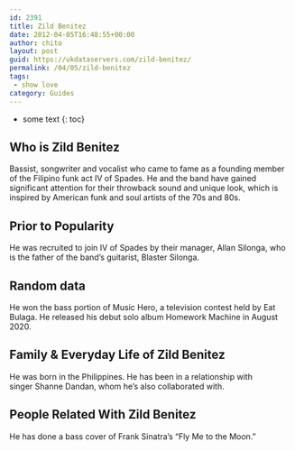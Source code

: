 ```yaml
---
id: 2391
title: Zild Benitez
date: 2012-04-05T16:48:55+00:00
author: chito
layout: post
guid: https://ukdataservers.com/zild-benitez/
permalink: /04/05/zild-benitez
tags:
 - show love
category: Guides
---
```


* some text
{: toc}
          
          
## Who is  Zild Benitez
                  
                  
                  
Bassist, songwriter and vocalist who came to fame as a founding member of the Filipino funk act IV of Spades. He and the band have gained significant attention for their throwback sound and unique look, which is inspired by American funk and soul artists of the 70s and 80s.  
                  
                
                
                
## Prior to Popularity 
                  
                  
                  
He was recruited to join IV of Spades by their manager, Allan Silonga, who is the father of the band&#8217;s guitarist, Blaster Silonga. 
                  
                
                
                
## Random data 
                  
                  
                  
He won the bass portion of Music Hero, a television contest held by Eat Bulaga. He released his debut solo album Homework Machine in August 2020.
                  
                
                
                
## Family & Everyday Life of Zild Benitez
                  
                  
                  
He was born in the Philippines. He has been in a relationship with singer Shanne Dandan, whom he&#8217;s also collaborated with.
                  
                
                
                
## People Related With  Zild Benitez
                  
                  
                  
He has done a bass cover of Frank Sinatra&#8217;s &#8220;Fly Me to the Moon.&#8221; 
                  
                
              
            
          
          
          
    
    
  
